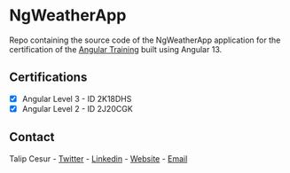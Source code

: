 # NgWeatherApp

Repo containing the source code of the NgWeatherApp application for the certification of the [Angular Training](https://www.angulartraining.com/angular-certification.html) built using Angular 13.

## Certifications

- [x] Angular Level 3 - ID 2K18DHS
- [x] Angular Level 2 - ID 2J20CGK

## Contact

Talip Cesur - [Twitter](https://twitter.com/talip_cr) - [Linkedin](https://www.linkedin.com/in/talip-cesur/) - [Website](https://talipcesur.fr/) - [Email](mailto:talip.cesur@gmail.com)
